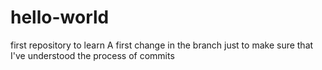 # hello-world
first repository to learn
A first change in the branch just to make sure that I've understood the process of commits
